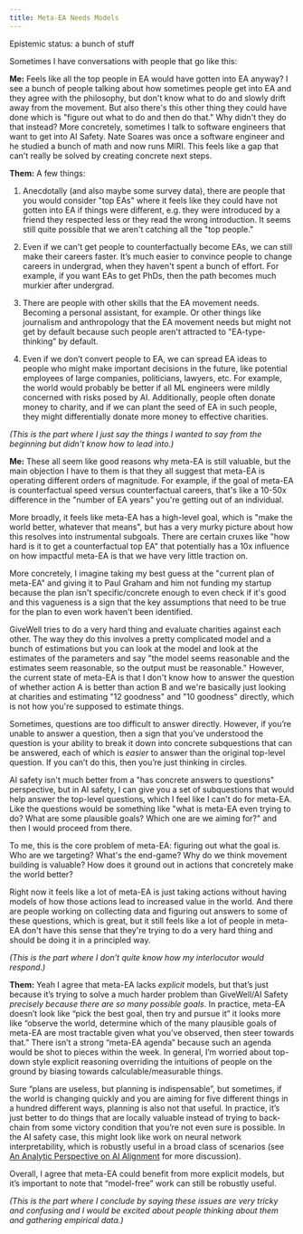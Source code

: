 ```yaml
---
title: Meta-EA Needs Models
---
```


Epistemic status: a bunch of stuff

Sometimes I have conversations with people that go like this:

**Me:** Feels like all the top people in EA would have gotten into EA anyway? I see a bunch of people talking about how sometimes people get into EA and they agree with the philosophy, but don't know what to do and slowly drift away from the movement. But also there's this other thing they could have done which is "figure out what to do and then do that." Why didn't they do that instead? More concretely, sometimes I talk to software engineers that want to get into AI Safety. Nate Soares was once a software engineer and he studied a bunch of math and now runs MIRI. This feels like a gap that can't really be solved by creating concrete next steps.

**Them:** A few things:

1. Anecdotally (and also maybe some survey data), there are people that you would consider "top EAs" where it feels like they could have not gotten into EA if things were different, e.g. they were introduced by a friend they respected less or they read the wrong introduction. It seems still quite possible that we aren't catching all the "top people."

2. Even if we can't get people to counterfactually become EAs, we can still make their careers faster. It’s much easier to convince people to change careers in undergrad, when they haven't spent a bunch of effort. For example, if you want EAs to get PhDs, then the path becomes much murkier after undergrad.

3. There are people with other skills that the EA movement needs. Becoming a personal assistant, for example. Or other things like journalism and anthropology that the EA movement needs but might not get by default because such people aren't attracted to "EA-type-thinking" by default.

4. Even if we don’t convert people to EA, we can spread EA ideas to people who might make important decisions in the future, like potential employees of large companies, politicians, lawyers, etc. For example, the world would probably be better if all ML engineers were mildly concerned with risks posed by AI. Additionally, people often donate money to charity, and if we can plant the seed of EA in such people, they might differentially donate more money to effective charities. 

_(This is the part where I just say the things I wanted to say from the beginning but didn't know how to lead into.)_

**Me:** These all seem like good reasons why meta-EA is still valuable, but the main objection I have to them is that they all suggest that meta-EA is operating different orders of magnitude. For example, if the goal of meta-EA is counterfactual speed versus counterfactual careers, that's like a 10-50x difference in the "number of EA years" you're getting out of an individual.

More broadly, it feels like meta-EA has a high-level goal, which is "make the world better, whatever that means", but has a very murky picture about how this resolves into instrumental subgoals. There are certain cruxes like "how hard is it to get a counterfactual top EA" that potentially has a 10x influence on how impactful meta-EA is that we have very little traction on.

More concretely, I imagine taking my best guess at the "current plan of meta-EA" and giving it to Paul Graham and him not funding my startup because the plan isn't specific/concrete enough to even check if it's good and this vagueness is a sign that the key assumptions that need to be true for the plan to even work haven't been identified.

GiveWell tries to do a very hard thing and evaluate charities against each other. The way they do this involves a pretty complicated model and a bunch of estimations but you can look at the model and look at the estimates of the parameters and say "the model seems reasonable and the estimates seem reasonable, so the output must be reasonable." However, the current state of meta-EA is that I don't know how to answer the question of whether action A is better than action B and we're basically just looking at charities and estimating "12 goodness" and "10 goodness" directly, which is not how you're supposed to estimate things.

Sometimes, questions are too difficult to answer directly. However, if you’re unable to answer a question, then a sign that you’ve understood the question is your ability to break it down into concrete subquestions that can be answered, each of which is _easier_ to answer than the original top-level question. If you can’t do this, then you’re just thinking in circles.

AI safety isn't much better from a "has concrete answers to questions" perspective, but in AI safety, I can give you a set of subquestions that would help answer the top-level questions, which I feel like I can't do for meta-EA. Like the questions would be something like "what is meta-EA even trying to do? What are some plausible goals? Which one are we aiming for?" and then I would proceed from there.

To me, this is the core problem of meta-EA: figuring out what the goal is. Who are we targeting? What's the end-game? Why do we think movement building is valuable? How does it ground out in actions that concretely make the world better?

Right now it feels like a lot of meta-EA is just taking actions without having models of how those actions lead to increased value in the world. And there are people working on collecting data and figuring out answers to some of these questions, which is great, but it still feels like a lot of people in meta-EA don't have this sense that they're trying to do a very hard thing and should be doing it in a principled way. 

_(This is the part where I don’t quite know how my interlocutor would respond.)_

**Them:** Yeah I agree that meta-EA lacks _explicit_ models, but that’s just because it’s trying to solve a much harder problem than GiveWell/AI Safety _precisely because there are so many possible goals_. In practice, meta-EA doesn’t look like “pick the best goal, then try and pursue it” it looks more like “observe the world, determine which of the many plausible goals of meta-EA are most tractable given what you’ve observed, then steer towards that.” There isn’t a strong “meta-EA agenda” because such an agenda would be shot to pieces within the week. In general, I’m worried about top-down style explicit reasoning overriding the intuitions of people on the ground by biasing towards calculable/measurable things.

Sure “plans are useless, but planning is indispensable”, but sometimes, if the world is changing quickly and you are aiming for five different things in a hundred different ways, planning is also not that useful. In practice, it’s just better to do things that are locally valuable instead of trying to back-chain from some victory condition that you’re not even sure is possible. In the AI safety case, this might look like work on neural network interpretability, which is robustly useful in a broad class of scenarios (see [An Analytic Perspective on AI Alignment](https://www.lesswrong.com/posts/8GdPargak863xaebm/an-analytic-perspective-on-ai-alignment) for more discussion).

Overall, I agree that meta-EA could benefit from more explicit models, but it’s important to note that “model-free” work can still be robustly useful.

_(This is the part where I conclude by saying these issues are very tricky and confusing and I would be excited about people thinking about them and gathering empirical data.)_

